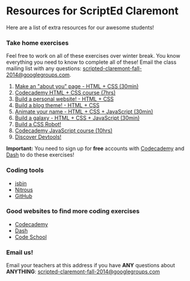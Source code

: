 Resources for ScriptEd Claremont
=========

Here are a list of extra resources for our awesome students!

### Take home exercises

Feel free to work on all of these exercises over winter break. You know everything you need to know to complete all of these! Email the class mailing list with any questions: [scripted-claremont-fall-2014@googlegroups.com](mailto:scripted-claremont-fall-2014@googlegroups.com).


1. [Make an "about you" page - HTML + CSS (30min)](http://www.codecademy.com/en/goals/web-beginner-en-3pc6w)
2. [Codecademy HTML + CSS course (7hrs)](http://www.codecademy.com/en/tracks/web)
3. [Build a personal website! - HTML + CSS](https://dash.generalassemb.ly/projects/annas-website-1)
4. [Build a blog theme! - HTML + CSS](https://dash.generalassemb.ly/projects/jeffs-blog-1)
5. [Animate your name - HTML + CSS + JavaScript (30min)](http://www.codecademy.com/en/goals/animate-your-name)
6. [Build a galaxy - HTML + CSS + JavaScript (30min)](http://www.codecademy.com/en/goals/web-beginner-en-ymqg0)
7. [Build a CSS Robot!](https://dash.generalassemb.ly/projects/cotbots-1)
8. [Codecademy JavaScript course (10hrs)](http://www.codecademy.com/en/tracks/javascript)
9. [Discover Devtools!](https://www.codeschool.com/courses/discover-devtools)

**Important:** You need to sign up for **free** accounts with [Codecademy](http://codecademy.com) and [Dash](http://dash.generalassemb.ly) to do these exercises!


### Coding tools

* [jsbin](http://jsbin.com)
* [Nitrous](http://nitrous.io)
* [GitHub](http://github.com)

### Good websites to find more coding exercises

* [Codecademy](http://codecademy.com)
* [Dash](http://dash.generalassemb.ly)
* [Code School](http://codeschool.com)

### Email us!

Email your teachers at this address if you have **ANY** questions about **ANYTHING**: [scripted-claremont-fall-2014@googlegroups.com](mailto:scripted-claremont-fall-2014@googlegroups.com)